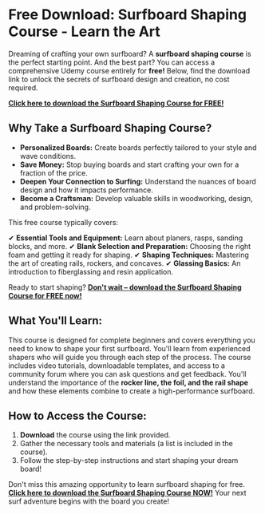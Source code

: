# Free Download: Surfboard Shaping Course - Learn the Art

Dreaming of crafting your own surfboard? A **surfboard shaping course** is the perfect starting point. And the best part? You can access a comprehensive Udemy course entirely for **free!** Below, find the download link to unlock the secrets of surfboard design and creation, no cost required.

[**Click here to download the Surfboard Shaping Course for FREE!**](https://udemywork.com/surfboard-shaping-course)

## Why Take a Surfboard Shaping Course?

*   **Personalized Boards:** Create boards perfectly tailored to your style and wave conditions.
*   **Save Money:** Stop buying boards and start crafting your own for a fraction of the price.
*   **Deepen Your Connection to Surfing:** Understand the nuances of board design and how it impacts performance.
*   **Become a Craftsman:** Develop valuable skills in woodworking, design, and problem-solving.

This free course typically covers:

✔ **Essential Tools and Equipment:** Learn about planers, rasps, sanding blocks, and more.
✔ **Blank Selection and Preparation:** Choosing the right foam and getting it ready for shaping.
✔ **Shaping Techniques:** Mastering the art of creating rails, rockers, and concaves.
✔ **Glassing Basics:** An introduction to fiberglassing and resin application.

Ready to start shaping? [**Don't wait – download the Surfboard Shaping Course for FREE now!**](https://udemywork.com/surfboard-shaping-course)

## What You'll Learn:

This course is designed for complete beginners and covers everything you need to know to shape your first surfboard. You'll learn from experienced shapers who will guide you through each step of the process. The course includes video tutorials, downloadable templates, and access to a community forum where you can ask questions and get feedback. You'll understand the importance of the **rocker line, the foil, and the rail shape** and how these elements combine to create a high-performance surfboard.

## How to Access the Course:

1.  **Download** the course using the link provided.
2.  Gather the necessary tools and materials (a list is included in the course).
3.  Follow the step-by-step instructions and start shaping your dream board!

Don't miss this amazing opportunity to learn surfboard shaping for free. **[Click here to download the Surfboard Shaping Course NOW!](https://udemywork.com/surfboard-shaping-course)** Your next surf adventure begins with the board you create!
